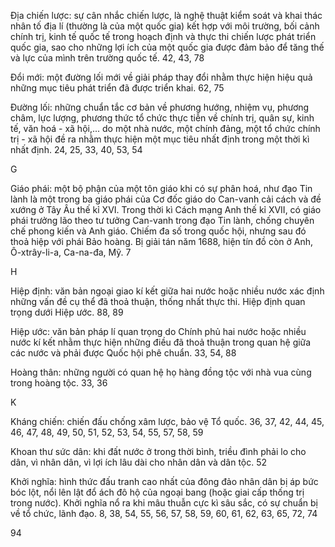 Địa chiến lược: sự cân nhắc chiến lược, là nghệ thuật kiểm soát và khai thác nhân tố địa lí (thường là của một quốc gia) kết hợp với môi trường, bối cảnh chính trị, kinh tế quốc tế trong hoạch định và thực thi chiến lược phát triển quốc gia, sao cho những lợi ích của một quốc gia được đảm bảo để tăng thế và lực của mình trên trường quốc tế.
42, 43, 78

Đổi mới: một đường lối mới về giải pháp thay đổi nhằm thực hiện hiệu quả những mục tiêu phát triển đã được triển khai.
62, 75

Đường lối: những chuẩn tắc cơ bản về phương hướng, nhiệm vụ, phương châm, lực lượng, phương thức tổ chức thực tiễn về chính trị, quân sự, kinh tế, văn hoá - xã hội,... do một nhà nước, một chính đảng, một tổ chức chính trị - xã hội đề ra nhằm thực hiện một mục tiêu nhất định trong một thời kì nhất định.
24, 25, 33, 40, 53, 54

G

Giáo phái: một bộ phận của một tôn giáo khi có sự phân hoá, như đạo Tin lành là một trong ba giáo phái của Cơ đốc giáo do Can-vanh cải cách và đề xướng ở Tây Âu thế kỉ XVI. Trong thời kì Cách mạng Anh thế kỉ XVII, có giáo phái trưởng lão theo tư tưởng Can-vanh trong đạo Tin lành, chống chuyên chế phong kiến và Anh giáo. Chiếm đa số trong quốc hội, nhưng sau đó thoả hiệp với phái Bảo hoàng. Bị giải tán năm 1688, hiện tín đồ còn ở Anh, Ô-xtrây-li-a, Ca-na-đa, Mỹ.
7

H

Hiệp định: văn bản ngoại giao kí kết giữa hai nước hoặc nhiều nước xác định những vấn đề cụ thể đã thoả thuận, thống nhất thực thi. Hiệp định quan trọng dưới Hiệp ước.
88, 89

Hiệp ước: văn bản pháp lí quan trọng do Chính phủ hai nước hoặc nhiều nước kí kết nhằm thực hiện những điều đã thoả thuận trong quan hệ giữa các nước và phải được Quốc hội phê chuẩn.
33, 54, 88

Hoàng thân: những người có quan hệ họ hàng đồng tộc với nhà vua cùng trong hoàng tộc.
33, 36

K

Kháng chiến: chiến đấu chống xâm lược, bảo vệ Tổ quốc.
36, 37, 42, 44, 45, 46, 47, 48, 49, 50, 51, 52, 53, 54, 55, 57, 58, 59

Khoan thư sức dân: khi đất nước ở trong thời bình, triều đình phải lo cho dân, vì nhân dân, vì lợi ích lâu dài cho nhân dân và dân tộc.
52

Khởi nghĩa: hình thức đấu tranh cao nhất của đông đảo nhân dân bị áp bức bóc lột, nổi lên lật đổ ách đô hộ của ngoại bang (hoặc giai cấp thống trị trong nước). Khởi nghĩa nổ ra khi mâu thuẫn cực kì sâu sắc, có sự chuẩn bị về tổ chức, lãnh đạo.
8, 38, 54, 55, 56, 57, 58, 59, 60, 61, 62, 63, 65, 72, 74

94